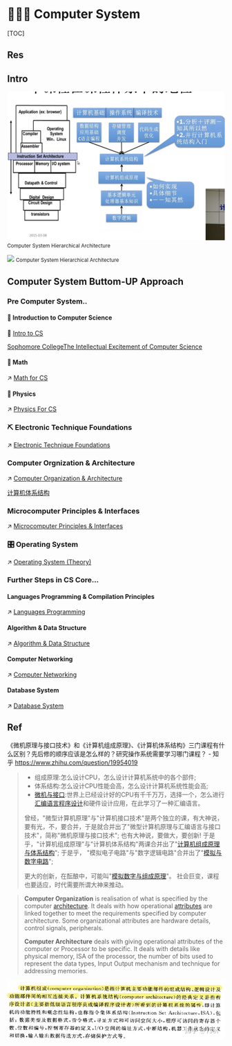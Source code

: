 # 👷🏾‍♂️ Computer System

[TOC]



## Res


## Intro
![](../../../Assets/Pics/Screenshot%202022-11-13%20at%201.55.36%20PM.png)
<small>Computer System Hierarchical Architecture</small>


![](../../../../Assets/Pics/Screenshot%202023-04-01%20at%2011.15.01%20AM.png)
<small>Computer System Hierarchical Architecture</small>



## Computer System Buttom-UP Approach
### Pre Computer System..
#### 🚪 Introduction to Computer Science
🔗 [Intro to CS](../../🗺%20CS_Overview/💋%20Intro%20to%20CS/Intro%20to%20CS.md)

[Sophomore CollegeThe Intellectual Excitement of Computer Science](https://cs.stanford.edu/people/eroberts/courses/soco/)

#### 🧮 Math
↗ [Math for CS](../🧮%20Math%20for%20CS/Math%20for%20CS.md)


#### 🍎 Physics
↗ [Physics For CS](🍏%20Physics%20for%20CS/Physics%20For%20CS.md)


### ⛏ Electronic Technique Foundations
↗ [Electronic Technique Foundations](⚡️%20Electronic%20Technique%20Foundations/Electronic%20Technique%20Foundations.md)


### Computer Orgnization & Architecture
↗ [Computer Organization & Architecture](Computer%20Organization%20&%20Architecture/Computer%20Organization%20&%20Architecture.md)

[计算机体系结构](https://foxsen.github.io/archbase/)


### Microcomputer Principles & Interfaces
↗ [Microcomputer Principles & Interfaces](Microcomputer%20Principles%20&%20Interfaces.md)



### 🎛️ Operating System
↗ [Operating System (Theory)](Operating%20System%20(Theory)/Operating%20System%20(Theory).md)


### Further Steps in CS Core...
#### Languages Programming & Compilation Principles
↗ [Languages Programming](../👩‍💻%20Languages%20Programming/Languages%20Programming.md)

#### Algorithm & Data Structure
↗ [Algorithm & Data Structure](../🦄%20Algorithm%20&%20Data%20Structure/Algorithm%20&%20Data%20Structure.md)

#### Computer Networking
↗ [Computer Networking](../🏎️%20Computer%20Networking/Computer%20Networking.md)

#### Database System
↗ [Database System](../🍕%20Database%20System/Database%20System.md)



## Ref
《微机原理与接口技术》和《计算机组成原理》、《计算机体系结构》三门课程有什么区别？先后修的顺序应该是怎么样的？研究操作系统需要学习哪门课程？ - 知乎 https://www.zhihu.com/question/19954019

> - 组成原理:怎么设计CPU，怎么设计计算机系统中的各个部件;
> - 体系结构:怎么设计CPU性能会高，怎么设计计算机系统性能会高;
> - [微机与接口](https://www.zhihu.com/search?q=%E5%BE%AE%E6%9C%BA%E4%B8%8E%E6%8E%A5%E5%8F%A3&search_source=Entity&hybrid_search_source=Entity&hybrid_search_extra=%7B%22sourceType%22%3A%22answer%22%2C%22sourceId%22%3A427424135%7D):世界上已经设计好的CPU有千千万万，选择一个，怎么进行[汇编语言程序设计](https://www.zhihu.com/search?q=%E6%B1%87%E7%BC%96%E8%AF%AD%E8%A8%80%E7%A8%8B%E5%BA%8F%E8%AE%BE%E8%AE%A1&search_source=Entity&hybrid_search_source=Entity&hybrid_search_extra=%7B%22sourceType%22%3A%22answer%22%2C%22sourceId%22%3A427424135%7D)和硬件设计应用，在此学习了一种汇编语言。
>
> 曾经，"微型计算机原理"与"计算机接口技术"是两个独立的课，有大神说，要有光，不，要合并，于是就合并出了"微型计算机原理与汇编语言与接口技术"，简称"微机原理与接口技术";
> 也有大神说，要做大，要创新!
> 于是乎，"计算机组成原理"与"计算机体系结构"两课合并出了"[计算机组成原理与体系结构](https://www.zhihu.com/search?q=%E8%AE%A1%E7%AE%97%E6%9C%BA%E7%BB%84%E6%88%90%E5%8E%9F%E7%90%86%E4%B8%8E%E4%BD%93%E7%B3%BB%E7%BB%93%E6%9E%84&search_source=Entity&hybrid_search_source=Entity&hybrid_search_extra=%7B%22sourceType%22%3A%22answer%22%2C%22sourceId%22%3A427424135%7D)"; 于是乎， "模拟电子电路"与"数字逻辑电路"合并出了"[模拟与数字电路](https://www.zhihu.com/search?q=%E6%A8%A1%E6%8B%9F%E4%B8%8E%E6%95%B0%E5%AD%97%E7%94%B5%E8%B7%AF&search_source=Entity&hybrid_search_source=Entity&hybrid_search_extra=%7B%22sourceType%22%3A%22answer%22%2C%22sourceId%22%3A427424135%7D)";
> 
> 更大的创新，在酝酿中，可能叫"[模拟数字与组成原理](https://www.zhihu.com/search?q=%E6%A8%A1%E6%8B%9F%E6%95%B0%E5%AD%97%E4%B8%8E%E7%BB%84%E6%88%90%E5%8E%9F%E7%90%86&search_source=Entity&hybrid_search_source=Entity&hybrid_search_extra=%7B%22sourceType%22%3A%22answer%22%2C%22sourceId%22%3A427424135%7D)"。
> 社会巨变，课程也要适应，时代需要所谓大神来推动。


> **Computer Organization** is realisation of what is specified by the computer [architecture](https://www.zhihu.com/search?q=architecture&search_source=Entity&hybrid_search_source=Entity&hybrid_search_extra=%7B%22sourceType%22%3A%22answer%22%2C%22sourceId%22%3A33332592%7D). It deals with how operational [attributes](https://www.zhihu.com/search?q=attributes&search_source=Entity&hybrid_search_source=Entity&hybrid_search_extra=%7B%22sourceType%22%3A%22answer%22%2C%22sourceId%22%3A33332592%7D) are linked together to meet the requirements specified by computer architecture. Some organizational attributes are hardware details, control signals, peripherals.
> 
> **Computer Architecture** deals with giving operational attributes of the computer or Processor to be specific. It deals with details like physical memory, ISA of the processor, the number of bits used to represent the data types, Input Output mechanism and technique for addressing memories.


![](../../../Assets/Pics/Pasted%20image%2020230313213313.png)

